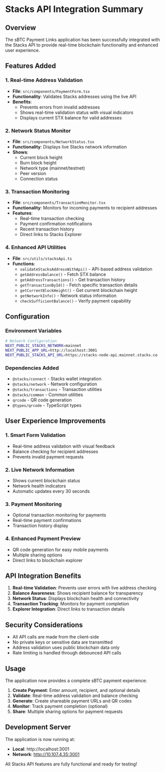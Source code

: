 # Stacks API Integration Summary

## Overview
The sBTC Payment Links application has been successfully integrated with the Stacks API to provide real-time blockchain functionality and enhanced user experience.

## Features Added

### 1. Real-time Address Validation
- **File**: `src/components/PaymentForm.tsx`
- **Functionality**: Validates Stacks addresses using the live API
- **Benefits**: 
  - Prevents errors from invalid addresses
  - Shows real-time validation status with visual indicators
  - Displays current STX balance for valid addresses

### 2. Network Status Monitor
- **File**: `src/components/NetworkStatus.tsx`
- **Functionality**: Displays live Stacks network information
- **Shows**:
  - Current block height
  - Burn block height
  - Network type (mainnet/testnet)
  - Peer version
  - Connection status

### 3. Transaction Monitoring
- **File**: `src/components/TransactionMonitor.tsx`
- **Functionality**: Monitors for incoming payments to recipient addresses
- **Features**:
  - Real-time transaction checking
  - Payment confirmation notifications
  - Recent transaction history
  - Direct links to Stacks Explorer

### 4. Enhanced API Utilities
- **File**: `src/utils/stacksApi.ts`
- **Functions**:
  - `validateStacksAddressWithApi()` - API-based address validation
  - `getAddressBalance()` - Fetch STX balance
  - `getAddressTransactions()` - Get transaction history
  - `getTransactionById()` - Fetch specific transaction details
  - `getCurrentBlockHeight()` - Get current blockchain height
  - `getNetworkInfo()` - Network status information
  - `checkSufficientBalance()` - Verify payment capability

## Configuration

### Environment Variables
```bash
# Network Configuration
NEXT_PUBLIC_STACKS_NETWORK=mainnet
NEXT_PUBLIC_APP_URL=http://localhost:3001
NEXT_PUBLIC_STACKS_API_URL=https://stacks-node-api.mainnet.stacks.co
```

### Dependencies Added
- `@stacks/connect` - Stacks wallet integration
- `@stacks/network` - Network configuration
- `@stacks/transactions` - Transaction utilities
- `@stacks/common` - Common utilities
- `qrcode` - QR code generation
- `@types/qrcode` - TypeScript types

## User Experience Improvements

### 1. Smart Form Validation
- Real-time address validation with visual feedback
- Balance checking for recipient addresses
- Prevents invalid payment requests

### 2. Live Network Information
- Shows current blockchain status
- Network health indicators
- Automatic updates every 30 seconds

### 3. Payment Monitoring
- Optional transaction monitoring for payments
- Real-time payment confirmations
- Transaction history display

### 4. Enhanced Payment Preview
- QR code generation for easy mobile payments
- Multiple sharing options
- Direct links to blockchain explorer

## API Integration Benefits

1. **Real-time Validation**: Prevents user errors with live address checking
2. **Balance Awareness**: Shows recipient balance for transparency
3. **Network Status**: Displays blockchain health and connectivity
4. **Transaction Tracking**: Monitors for payment completion
5. **Explorer Integration**: Direct links to transaction details

## Security Considerations

- All API calls are made from the client-side
- No private keys or sensitive data are transmitted
- Address validation uses public blockchain data only
- Rate limiting is handled through debounced API calls

## Usage

The application now provides a complete sBTC payment experience:

1. **Create Payment**: Enter amount, recipient, and optional details
2. **Validate**: Real-time address validation and balance checking
3. **Generate**: Create shareable payment URLs and QR codes
4. **Monitor**: Track payment completion (optional)
5. **Share**: Multiple sharing options for payment requests

## Development Server

The application is now running at:
- **Local**: http://localhost:3001
- **Network**: http://10.107.4.35:3001

All Stacks API features are fully functional and ready for testing!
